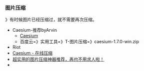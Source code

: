 ### 图片压缩
》有时候图片已经压缩过，就不需要再次压缩。
- Caesium-推荐byArvin
    - [Caesium](https://pc.qq.com/detail/3/detail_90243.html)
    - 百度云=》实用工具=》T-图片压缩=》caesium-1.7.0-win.zip
- Riot
- [Caesium - 在线压缩](https://caesium.app)
- [超实用的图片压缩神器推荐，再也不用求人啦！](https://www.jianshu.com/p/47563968e214)
-